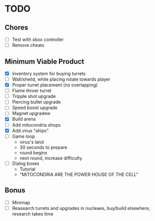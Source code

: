 # TODO

## Chores

- [ ] Test with xbox controller
- [ ] Remove cheats

## Minimum Viable Product

- [x] Inventory system for buying turrets
- [ ] Wall/sheild, while placing rotate towards player
- [x] Proper turret placement (no overlapping)
- [ ] Flame throer turret
- [ ] Tripple shot upgrade
- [ ] Piercing bullet upgrade
- [ ] Speed boost upgrade
- [ ] Magnet upgradew
- [x] Build arena
- [ ] Add mitocondria shops
- [x] Add virus "ships"
- [ ] Game loop
    - virus's land
    - 30 seconds to prepare
    - round begins
    - next round, increase difficulty
- [ ] Dialog boxes
    - Tutorial
    - "MITOCONDRIA ARE THE POWER HOUSE OF THE CELL"

## Bonus

- [ ] Minimap
- [ ] Reasearch turrets and upgrades in nucleaes, buy/build elsewhere, research takes time